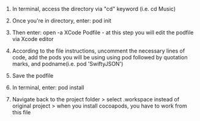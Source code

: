 <!-- Installing Cocoapods to Project --> 

1. In terminal, access the directory via "cd" keyword (i.e. cd Music)

2. Once you're in directory, enter: pod init

3. Then enter: open -a XCode Podfile - at this step you will edit the podfile via Xcode editor

4. According to the file instructions, uncomment the necessary lines of code, add the pods you will be using using pod followed by quotation marks, and podname(i.e. pod 'SwiftyJSON')

5. Save the podfile

6. In terminal, enter: pod install   

7. Navigate back to the project folder > select .workspace instead of original project > when you install cocoapods, you have to work from this file 